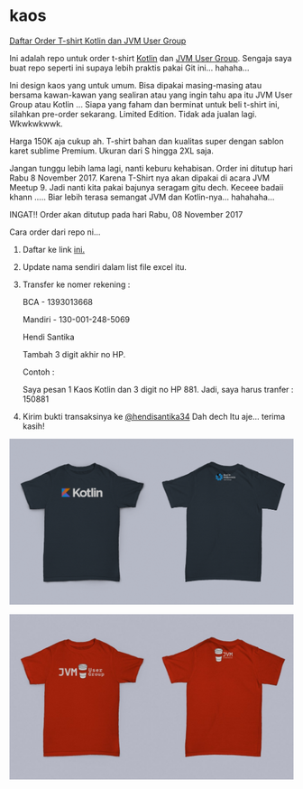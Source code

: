 # kaos
[Daftar Order T-shirt Kotlin dan JVM User Group](https://docs.google.com/spreadsheets/d/1x0xm6bFisYBEwQGZIFN8W7fAffj4YBSsTOk2YBav4ss/edit#gid=968615135)


Ini adalah repo untuk order t-shirt [Kotlin](t.me/@KotlinID) dan [JVM User Group](t.me/JVMUserGroup). Sengaja saya buat repo seperti ini supaya lebih praktis pakai Git ini... hahaha...

Ini design kaos yang untuk umum. Bisa dipakai masing-masing atau bersama kawan-kawan yang sealiran atau yang ingin tahu apa itu JVM User Group atau Kotlin ... Siapa yang faham dan berminat untuk beli t-shirt ini, silahkan pre-order sekarang. Limited Edition. Tidak ada jualan lagi. Wkwkwkwwk.

Harga 150K aja cukup ah. T-shirt bahan dan kualitas super dengan sablon karet sublime Premium. Ukuran dari S hingga 2XL saja.

Jangan tunggu lebih lama lagi, nanti keburu kehabisan. Order ini ditutup hari Rabu 8 November 2017. Karena T-Shirt nya akan dipakai di acara JVM Meetup 9. Jadi nanti kita pakai bajunya seragam gitu dech. Keceee badaii khann ..... Biar lebih terasa semangat JVM dan Kotlin-nya... hahahaha...

INGAT!! Order akan ditutup pada hari Rabu, 08 November 2017

Cara order dari repo ni...

1. Daftar ke link [ini.](https://docs.google.com/spreadsheets/d/1x0xm6bFisYBEwQGZIFN8W7fAffj4YBSsTOk2YBav4ss/edit?usp=sharing)
2. Update nama sendiri dalam list file excel itu.
3. Transfer ke nomer rekening :
	
	BCA - 1393013668
	
	Mandiri - 130-001-248-5069
	
	Hendi Santika
	
	Tambah 3 digit akhir no HP.
	
	Contoh : 
	
	Saya pesan 1 Kaos Kotlin dan 3 digit no HP 881.
	Jadi, saya harus tranfer : 150881
6. Kirim bukti transaksinya ke [@hendisantika34](t.me/hendisantika34)
Dah dech Itu aje... terima kasih!


![Kaos Kotlin](Kaos_Kotlin.jpg)

![Kaos JVM](KaosJVM.jpg)
